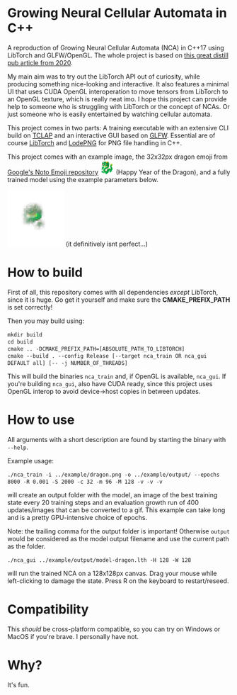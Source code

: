 # Growing Neural Cellular Automata in C++
A reproduction of Growing Neural Cellular Automata (NCA) in C++17 using LibTorch and GLFW/OpenGL. The whole project is based on [this great distill pub article from 2020](https://distill.pub/2020/growing-ca/).

My main aim was to try out the LibTorch API out of curiosity, while producing something nice-looking and interactive. It also features a minimal UI that uses CUDA OpenGL interoperation to move tensors from LibTorch to an OpenGL texture, which is really neat imo. I hope this project can provide help to someone who is struggling with LibTorch or the concept of NCAs. Or just someone who is easily entertained by watching cellular automata.

This project comes in two parts: A training executable  with an extensive CLI build on [TCLAP](https://tclap.sourceforge.net/) and an interactive GUI based on [GLFW](https://github.com/glfw/glfw). Essential are of course [LibTorch](https://pytorch.org/cppdocs/) and [LodePNG](https://github.com/lvandeve/lodepng) for PNG file handling in C++.

This project comes with an example image, the 32x32px dragon emoji from [Google's Noto Emoji repository](https://github.com/googlefonts/noto-emoji) <img src="example/dragon.png"> (Happy Year of the Dragon), and a fully trained model using the example parameters below.

<img src="example/grow.gif">
(it definitively isnt perfect...)

# How to build
First of all, this repository comes with all dependencies *except* LibTorch, since it is huge. Go get it yourself and make sure the __CMAKE_PREFIX_PATH__ is set correctly!

Then you may build using:
```
mkdir build
cd build
cmake .. -DCMAKE_PREFIX_PATH=[ABSOLUTE_PATH_TO_LIBTORCH]
cmake --build . --config Release [--target nca_train OR nca_gui DEFAULT all] [-- -j NUMBER_OF_THREADS]
```

This will build the binaries `nca_train` and, if OpenGL is available, `nca_gui`. If you're building `nca_gui`, also have CUDA ready, since this project uses OpenGL interop to avoid device->host copies in between updates.

# How to use
All arguments with a short description are found by starting the binary with `--help`.

Example usage:
```
./nca_train -i ../example/dragon.png -o ../example/output/ --epochs 8000 -R 0.001 -S 2000 -c 32 -m 96 -M 128 -v -v -v
```
will create an output folder with the model, an image of the best training state every 20 training steps and an evaluation growth run of 400 updates/images that can be converted to a gif. This example can take long and is a pretty GPU-intensive choice of epochs.

Note: the trailing comma for the output folder is important! Otherwise `output` would be considered as the model output filename and use the current path as the folder.

```
./nca_gui ../example/output/model-dragon.lth -H 128 -W 128
```
will run the trained NCA on a 128x128px canvas. Drag your mouse while left-clicking to damage the state. Press R on the keyboard to restart/reseed.

# Compatibility
This _should_ be cross-platform compatible, so you can try on Windows or MacOS if you're brave. I personally have not.

# Why?
It's fun.
